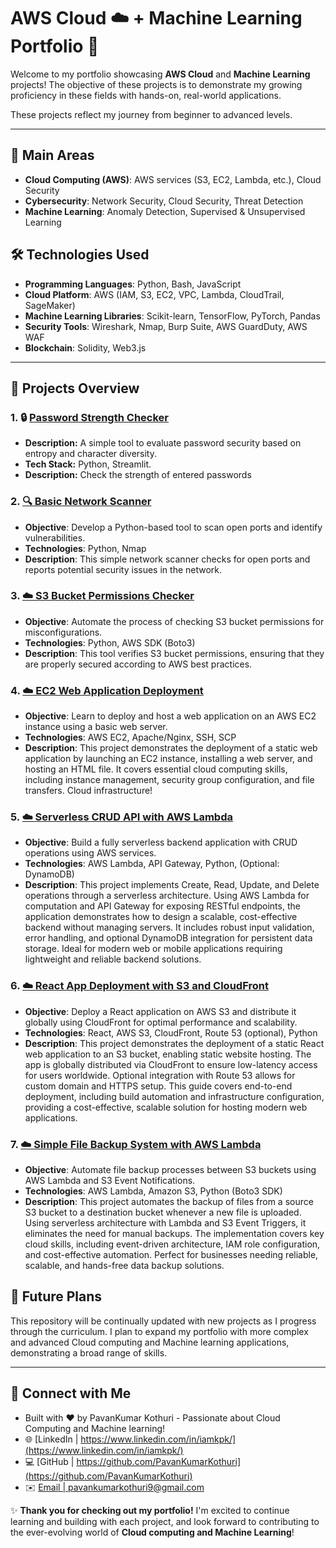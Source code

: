 # **AWS Cloud ☁️ + Machine Learning Portfolio 🚀**

Welcome to my portfolio showcasing **AWS Cloud** and **Machine Learning** projects! The objective of these projects is to demonstrate my growing proficiency in these fields with hands-on, real-world applications. 

These projects reflect my journey from beginner to advanced levels.

---

## **📅 Main Areas**

  - **Cloud Computing (AWS)**: AWS services (S3, EC2, Lambda, etc.), Cloud Security  
  - **Cybersecurity**: Network Security, Cloud Security, Threat Detection    
  - **Machine Learning**: Anomaly Detection, Supervised & Unsupervised Learning

## **🛠️ Technologies Used**

- **Programming Languages**: Python, Bash, JavaScript  
- **Cloud Platform**: AWS (IAM, S3, EC2, VPC, Lambda, CloudTrail, SageMaker)  
- **Machine Learning Libraries**: Scikit-learn, TensorFlow, PyTorch, Pandas  
- **Security Tools**: Wireshark, Nmap, Burp Suite, AWS GuardDuty, AWS WAF  
- **Blockchain**: Solidity, Web3.js

---

## **🚀 Projects Overview**

### 1. 🔒 [**Password Strength Checker**](https://github.com/PavanKumarKothuri/password-strength-checker)  
- **Description:** A simple tool to evaluate password security based on entropy and character diversity.  
- **Tech Stack:** Python, Streamlit.  
- **Description:** Check the strength of entered passwords

### 2. [**🔍 Basic Network Scanner**](https://github.com/PavanKumarKothuri/basic-network-scanner)
   - **Objective**: Develop a Python-based tool to scan open ports and identify vulnerabilities.  
   - **Technologies**: Python, Nmap  
   - **Description**: This simple network scanner checks for open ports and reports potential security issues in the network.

### 3. [**☁️ S3 Bucket Permissions Checker**](https://github.com/PavanKumarKothuri/s3-permissions-checker)
   - **Objective**: Automate the process of checking S3 bucket permissions for misconfigurations.  
   - **Technologies**: Python, AWS SDK (Boto3)  
   - **Description**: This tool verifies S3 bucket permissions, ensuring that they are properly secured according to AWS best practices.  

### 4. [**☁️ EC2 Web Application Deployment**](https://github.com/PavanKumarKothuri/AWS-ec2-webapp)  
- **Objective**: Learn to deploy and host a web application on an AWS EC2 instance using a basic web server.  
- **Technologies**: AWS EC2, Apache/Nginx, SSH, SCP  
- **Description**: This project demonstrates the deployment of a static web application by launching an EC2 instance, installing a web server, and hosting an HTML file. It covers essential cloud computing skills, including instance management, security group configuration, and file transfers. Cloud infrastructure!

### 5. [**☁️ Serverless CRUD API with AWS Lambda**](https://github.com/PavanKumarKothuri/Serverless-CRUD-API-with-AWS-Lambda)  
- **Objective**: Build a fully serverless backend application with CRUD operations using AWS services.  
- **Technologies**: AWS Lambda, API Gateway, Python, (Optional: DynamoDB)  
- **Description**: This project implements Create, Read, Update, and Delete operations through a serverless architecture. 
Using AWS Lambda for computation and API Gateway for exposing RESTful endpoints, the application demonstrates how to design a scalable, 
cost-effective backend without managing servers. It includes robust input validation, error handling, 
and optional DynamoDB integration for persistent data storage. Ideal for modern web or mobile applications requiring 
lightweight and reliable backend solutions.  

### 6. [**☁️ React App Deployment with S3 and CloudFront**](https://github.com/PavanKumarKothuri/React-AWS-S3-Cloudfront)  
- **Objective**: Deploy a React application on AWS S3 and distribute it globally using CloudFront for optimal performance and scalability.  
- **Technologies**: React, AWS S3, CloudFront, Route 53 (optional), Python  
- **Description**: This project demonstrates the deployment of a static React web application to an S3 bucket, enabling static website hosting. The app is globally distributed via CloudFront to ensure low-latency access for users worldwide. Optional integration with Route 53 allows for custom domain and HTTPS setup. This guide covers end-to-end deployment, including build automation and infrastructure configuration, providing a cost-effective, scalable solution for hosting modern web applications.

### 7. [**☁️ Simple File Backup System with AWS Lambda**](https://github.com/PavanKumarKothuri/FileBackup-AWS-S3-Lambda)  
- **Objective**: Automate file backup processes between S3 buckets using AWS Lambda and S3 Event Notifications.  
- **Technologies**: AWS Lambda, Amazon S3, Python (Boto3 SDK)  
- **Description**: This project automates the backup of files from a source S3 bucket to a destination bucket whenever a new file is uploaded. Using serverless architecture with Lambda and S3 Event Triggers, it eliminates the need for manual backups. The implementation covers key cloud skills, including event-driven architecture, IAM role configuration, and cost-effective automation. Perfect for businesses needing reliable, scalable, and hands-free data backup solutions.

## **🔮 Future Plans**

This repository will be continually updated with new projects as I progress through the curriculum. I plan to expand my portfolio with more complex and advanced Cloud computing and Machine learning applications, demonstrating a broad range of skills.

---

## 🤝 **Connect with Me**
- Built with ❤️ by PavanKumar Kothuri - Passionate about Cloud Computing and Machine learning!
- 🌐 [LinkedIn | https://www.linkedin.com/in/iamkpk/](https://www.linkedin.com/in/iamkpk/)
- 💻 [GitHub | https://github.com/PavanKumarKothuri](https://github.com/PavanKumarKothuri)  
- ✉️ [Email | pavankumarkothuri9@gmail.com](mailto:pavankumarkothuri9@gmail.com)

✨ **Thank you for checking out my portfolio!** I'm excited to continue learning and building with each project, and look forward to contributing to the ever-evolving world of **Cloud computing and Machine Learning**!
